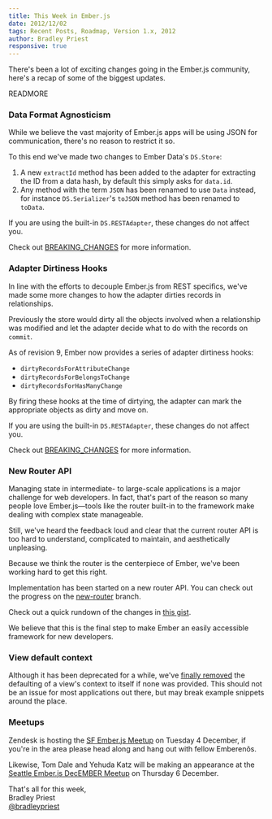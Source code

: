 ```yaml
---
title: This Week in Ember.js
date: 2012/12/02
tags: Recent Posts, Roadmap, Version 1.x, 2012
author: Bradley Priest
responsive: true
---
```


There's been a lot of exciting changes going in the Ember.js community, here's a recap of some of the biggest updates.

READMORE

### Data Format Agnosticism

While we believe the vast majority of Ember.js apps will be using JSON for
communication, there's no reason to restrict it so.

To this end we've made two changes to Ember Data's `DS.Store`:

  1. A new `extractId` method has been added to the adapter for extracting the
     ID from a data hash, by default this simply asks for `data.id`.
  2. Any method with the term `JSON` has been renamed to use `Data` instead,
     for instance `DS.Serializer`'s `toJSON` method has been renamed to `toData`.

If you are using the built-in `DS.RESTAdapter`, these changes do not affect you.

Check out [BREAKING_CHANGES](https://github.com/emberjs/data/blob/master/BREAKING_CHANGES.md)
for more information.

### Adapter Dirtiness Hooks

In line with the efforts to decouple Ember.js from REST specifics, we've made
some more changes to how the adapter dirties records in relationships.

Previously the store would dirty all the objects involved when a relationship was modified
and let the adapter decide what to do with the records on `commit`.

As of revision 9, Ember now provides a series of adapter dirtiness hooks:

* `dirtyRecordsForAttributeChange`
* `dirtyRecordsForBelongsToChange`
* `dirtyRecordsForHasManyChange`

By firing these hooks at the time of dirtying, the adapter can mark the
appropriate objects as dirty and move on.

If you are using the built-in `DS.RESTAdapter`, these changes do not affect you.

Check out [BREAKING_CHANGES](https://github.com/emberjs/data/blob/master/BREAKING_CHANGES.md)
for more information.

### New Router API

Managing state in intermediate- to large-scale applications is a major
challenge for web developers. In fact, that's part of the reason so many
people love Ember.js—tools like the router built-in to the framework
make dealing with complex state manageable.

Still, we've heard the feedback loud and clear that the current router
API is too hard to understand, complicated to maintain, and aesthetically
unpleasing.

Because we think the router is the centerpiece of Ember, we've been working hard to get this right.

Implementation has been started on a new router API. You can check out the progress on
the [new-router](https://github.com/emberjs/ember.js/tree/new-router) branch.

Check out a quick rundown of the changes in [this gist](https://gist.github.com/3981133).

We believe that this is the final step to make Ember an easily accessible
framework for new developers.

### View default context

Although it has been deprecated for a while, we've [finally removed](https://github.com/emberjs/ember.js/commit/ed38ab3777733597ac5abd33ce26c3edeb2d7d13)
the defaulting of a view's context to itself if none was provided. This should
not be an issue for most applications out there, but may break example snippets
around the place.

### Meetups

Zendesk is hosting the [SF Ember.js Meetup](http://www.meetup.com/Ember-SF/events/89198892/)
on Tuesday 4 December, if you're in the area please head along and
hang out with fellow Emberenõs.

Likewise, Tom Dale and Yehuda Katz will be making an
appearance at the [Seattle Ember.js DecEMBER Meetup](http://www.meetup.com/Ember-js-Seattle-Meetup/events/68465172/)
on Thursday 6 December.

That's all for this week,  
Bradley Priest  
[@bradleypriest](https://twitter.com/bradleypriest)
